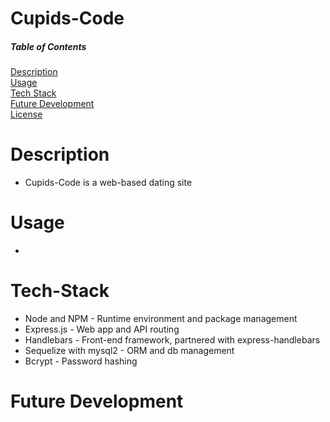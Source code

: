 # Cupids-Code 

##### Table of Contents  
[Description](#Description)  
[Usage](#Usage)  
[Tech Stack](#Tech-Stack)  
[Future Development](#emphasis)  
[License](#license)  


# Description
- Cupids-Code is a web-based dating site 
# Usage
- 
# Tech-Stack 
- Node and NPM - Runtime environment and package management
- Express.js - Web app and API routing
- Handlebars - Front-end framework, partnered with express-handlebars 
- Sequelize with mysql2 - ORM and db management
- Bcrypt - Password hashing


# Future Development